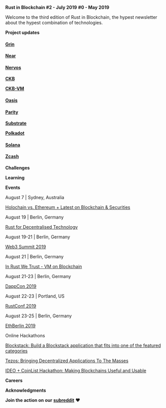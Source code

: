 **Rust in Blockchain #2 - July 2019** 
**#0 - May 2019**

Welcome to the third edition of Rust in Blockchain, the hypest newsletter about the hypest combination of technologies.


**Project updates**

#### [**Grin**](https://github.com/mimblewimble/grin)

#### [**Near**](https://github.com/nearprotocol/nearcore)

#### [**Nervos** ](https://github.com/nervosnetwork/ckb)

[**CKB**](https://github.com/nervosnetwork/ckb)

[**CKB-VM**](https://github.com/nervosnetwork/ckb-vm)

#### [**Oasis**](https://github.com/oasislabs)

#### [**Parity** ](https://github.com/paritytech)

[**Substrate**](https://github.com/paritytech/substrate)

[**Polkadot**](https://github.com/paritytech/polkadot)

#### [**Solana**](https://github.com/solana-labs/solana)

#### [**Zcash**](https://github.com/zcash/librustzcash)


**Challenges**



**Learning**



**Events**

August 7 | Sydney, Australia

[Holochain vs. Ethereum + Latest on Blockchain & Securities](https://www.meetup.com/Sydney-Blockchain-Professionals/events/263088441)

August 19 | Berlin, Germany

[Rust for Decentralised Technology](https://www.meetup.com/Rust-Berlin/events/263390533)

August 19-21 | Berlin, Germany

[Web3 Summit 2019](https://web3summit.com/)

August 21 | Berlin, Germany

[In Rust We Trust - VM on Blockchain](https://www.meetup.com/Rust-in-Blockchain-Berlin/events/263526816)

August 21-23 | Berlin, Germany

[DappCon 2019](https://dappcon.io)

August 22-23 | Portland, US

[RustConf 2019](https://rustconf.com)

August 23-25 | Berlin, Germany

[EthBerlin 2019](https://ethberlinzwei.com)


Online Hackathons

[Blockstack: Build a Blockstack application that fits into one of the featured categories](https://blockstack-evil2.devpost.com/)

[Tezos: Bringing Decentralized Applications To The Masses](https://ideotezos.splashthat.com)

[IDEO + CoinList Hackathon: Making Blockchains Useful and Usable](https://coinlist.co/build/ideo)

**Careers**



**Acknowledgments**


**Join the action on our** [**subreddit**](https://www.reddit.com/r/RustInBlockchain/) **❤️**
